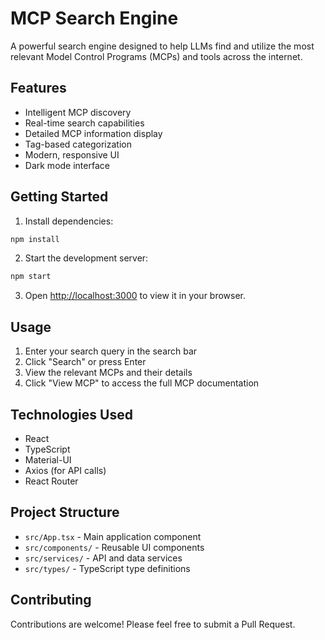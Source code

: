 # MCP Search Engine

A powerful search engine designed to help LLMs find and utilize the most relevant Model Control Programs (MCPs) and tools across the internet.

## Features

- Intelligent MCP discovery
- Real-time search capabilities
- Detailed MCP information display
- Tag-based categorization
- Modern, responsive UI
- Dark mode interface

## Getting Started

1. Install dependencies:
```bash
npm install
```

2. Start the development server:
```bash
npm start
```

3. Open [http://localhost:3000](http://localhost:3000) to view it in your browser.

## Usage

1. Enter your search query in the search bar
2. Click "Search" or press Enter
3. View the relevant MCPs and their details
4. Click "View MCP" to access the full MCP documentation

## Technologies Used

- React
- TypeScript
- Material-UI
- Axios (for API calls)
- React Router

## Project Structure

- `src/App.tsx` - Main application component
- `src/components/` - Reusable UI components
- `src/services/` - API and data services
- `src/types/` - TypeScript type definitions

## Contributing

Contributions are welcome! Please feel free to submit a Pull Request.
